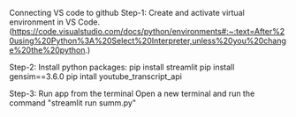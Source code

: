 Connecting VS code to github 
Step-1:
  Create and activate virtual environment in VS Code.     (https://code.visualstudio.com/docs/python/environments#:~:text=After%20using%20Python%3A%20Select%20Interpreter,unless%20you%20change%20the%20python.)

Step-2: Install python packages:
  pip install streamlit
  pip install gensim==3.6.0
  pip intall youtube_transcript_api

Step-3: Run app from the terminal
  Open a new terminal and run the command "streamlit run summ.py"
